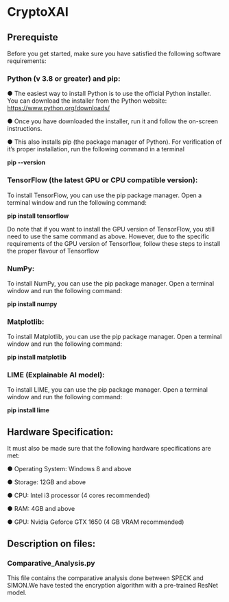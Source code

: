 # CryptoXAI

## Prerequiste
Before you get started, make sure you have satisfied the following software
requirements:
### Python (v 3.8 or greater) and pip:
● The easiest way to install Python is to use the official Python installer. You
can download the installer from the Python website:
https://www.python.org/downloads/


● Once you have downloaded the installer, run it and follow the on-screen
instructions.


● This also installs pip (the package manager of Python). For verification of
it’s proper installation, run the following command in a terminal

**pip --version**

### TensorFlow (the latest GPU or CPU compatible version):
To install TensorFlow, you can use the pip package manager. Open a terminal
window and run the following command:

**pip install tensorflow**

Do note that if you want to install the GPU version of TensorFlow, you still need to
use the same command as above. However, due to the specific requirements of
the GPU version of Tensorflow, follow these steps to install the proper flavour of
Tensorflow

### NumPy:
To install NumPy, you can use the pip package manager. Open a terminal
window and run the following command:

**pip install numpy**

### Matplotlib:
To install Matplotlib, you can use the pip package manager. Open a terminal
window and run the following command:

**pip install matplotlib**

### LIME (Explainable AI model):
To install LIME, you can use the pip package manager. Open a terminal window
and run the following command:

**pip install lime**

## Hardware Specification: 
It must also be made sure that the following hardware specifications are met:

● Operating System: Windows 8 and above


● Storage: 12GB and above


● CPU: Intel i3 processor (4 cores recommended)


● RAM: 4GB and above


● GPU: Nvidia Geforce GTX 1650 (4 GB VRAM recommended)

## Description on files:

### Comparative_Analysis.py
This file contains the comparative analysis done between SPECK and SIMON.We have tested the encryption algorithm with a pre-trained ResNet model. 

